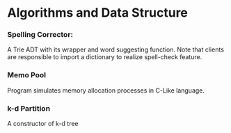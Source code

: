 # Algorithms and Data Structure

### Spelling Corrector: 
A Trie ADT with its wrapper and word suggesting function.
Note that clients are responsible to import a dictionary to realize spell-check feature.

### Memo Pool
Program simulates memory allocation processes in C-Like language.

### k-d Partition
A constructor of k-d tree

